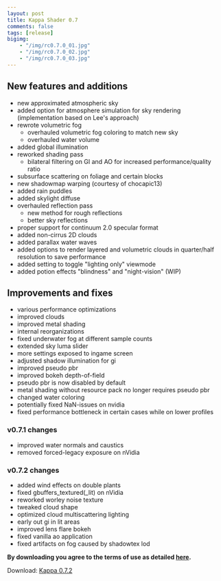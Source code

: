 ```yaml
---
layout: post
title: Kappa Shader 0.7
comments: false
tags: [release]
bigimg: 
    - "/img/rc0.7.0_01.jpg"
    - "/img/rc0.7.0_02.jpg"
    - "/img/rc0.7.0_03.jpg"
---
```


<h2>New features and additions</h2>

* new approximated atmospheric sky
* added option for atmosphere simulation for sky rendering (implementation based on Lee's approach)
* rewrote volumetric fog
  * overhauled volumetric fog coloring to match new sky
  * overhauled water volume
* added global illumination
* reworked shading pass
  * bilateral filtering on GI and AO for increased performance/quality ratio
* subsurface scattering on foliage and certain blocks
* new shadowmap warping (courtesy of chocapic13)
* added rain puddles
* added skylight diffuse
* overhauled reflection pass
  * new method for rough reflections
  * better sky reflections
* proper support for continuum 2.0 specular format
* added non-cirrus 2D clouds
* added parallax water waves
* added options to render layered and volumetric clouds in quarter/half resolution to save performance
* added setting to toggle "lighting only" viewmode
* added potion effects "blindness" and "night-vision" (WIP)

<h2>Improvements and fixes</h2>

* various performance optimizations
* improved clouds
* improved metal shading
* internal reorganizations
* fixed underwater fog at different sample counts
* extended sky luma slider
* more settings exposed to ingame screen
* adjusted shadow illumination for gi
* improved pseudo pbr
* improved bokeh depth-of-field
* pseudo pbr is now disabled by default
* metal shading without resource pack no longer requires pseudo pbr
* changed water coloring
* potentially fixed NaN-issues on nvidia
* fixed performance bottleneck in certain cases while on lower profiles

<h3>v0.7.1 changes</h3>

* improved water normals and caustics
* removed forced-legacy exposure on nVidia

<h3>v0.7.2 changes</h3>

* added wind effects on double plants
* fixed gbuffers_textured(_lit) on nVidia
* reworked worley noise texture
* tweaked cloud shape
* optimized cloud multiscattering lighting
* early out gi in lit areas
* improved lens flare bokeh
* fixed vanilla ao application
* fixed artifacts on fog caused by shadowtex lod

**By downloading you agree to the terms of use as detailed [here](https://github.com/rre36/kappa_shader_web/blob/master/LICENSE).**

Download: [Kappa 0.7.2](https://github.com/rre36/kappa_shader_web/releases/download/v0.7.2/Kappa_rc0.7.2.zip)
